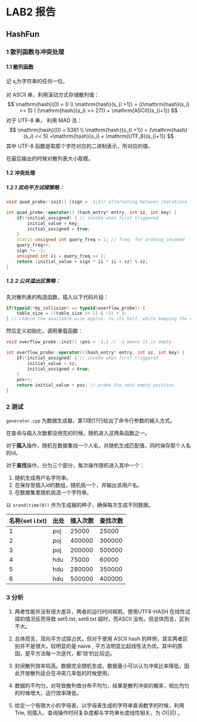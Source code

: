 # LAB2 报告

## HashFun

### 1 散列函数与冲突处理

#### 1.1 散列函数

记 $s_i$为字符串的任何一位。

对 ASCII 串，利用滚动方式存储散列值：
$$
\mathrm{hash}(0) = 0 \\
\mathrm{hash}(s_{i +1}) = ((\mathrm{hash}(s_i) << 5) | (\mathrm{hash}(s_i) >> 27)) + \mathrm{ASCII}(s_{i+1})
$$
对于 UTF-8 串， 利用  MAD 法：
$$
\mathrm{hash}(0) = 5381 \\
\mathrm{hash}(s_{i +1}) = (\mathrm{hash}(s_i) << 5) +\mathrm{hash}(s_i) + \mathrm{UTF_8}(s_{i+1})
$$
其中 UTF-8 函数是取那个字符对应的二进制表示，所对应的值。

在最后输出的时候对散列表大小取模。

#### 1.2 冲突处理

##### 1.2.1 双向平方试探策略：

```c++
void quad_probe::init() {sign = -1;}// alternating between iterations

int quad_probe::operator() (hash_entry* entry, int sz, int key) {
    if(!initial_assigned) { // invoke when first triggered
        initial_value = key;
        initial_assigned = true;
    }    
    static unsigned int query_freq = 1; // freq. for probing invoked
    query_freq++;
    sign *= -1;
    unsigned int ii = query_freq >> 1;
    return (initial_value + sign * ii * ii + sz) % sz;
}
```

##### 1.2.2 公共溢出区策略：

先对散列表的构造函数，插入以下代码片段：

```c++
if(typeid(*my_collision) == typeid(overflow_probe)) {
    table_size = ((table_size >> 1) & ~3) + 3;
} // reduce the available size approx. to its half, while keeping the 4n + 3 property
```

然后定义初始化，调用重载函数：

```c++
void overflow_probe::init() {pos = -1;} // -1 means it is empty

int overflow_probe::operator()(hash_entry* entry, int sz, int key) {
    if(!initial_assigned) { // invoke when first triggered
        initial_value = sz;
        initial_assigned = true;
    } 
    pos++;
    return initial_value + pos; // probe the next empty position
}
```

### 2 测试

```generator.cpp``` 为数据生成器，第13到17行给出了命令行参数的输入方式。

在查询与插入次数都没用完的时候，随机进入这两条函数之一。

对于**插入**操作，随机在数据集找一个人名，并随机生成匹配值，同时保存那个人名的id。

对于**查找**操作，分为三个部分，每次操作随机进入其中一个：

1. 随机生成用户名字符串。
2. 在保存曾插入id的数组，随机挑一个，并输出该用户名。
3. 在数据集里随机挑选一个字符串。

以 ```srand(time(0))``` 作为生成器的种子，确保每次生成不同数据。

| 名称(set i.txt) | 出处 | 插入次数 | 查找次数 |
| --------------- | ---- | -------- | -------- |
| 1               | poj | 25000 | 25000 |
| 2|poj|400000|300000|
|3|poj|200000|500000|
|4|hdu|75000|60000|
|5|hdu|280000|350000|
|6|hdu|500000|400000|

### 3 分析

1. 两者性能并没有很大差异，两者的运行时间相若。使用UTF8-HASH 在线性试探的情况反而导致 set5.txt, set6.txt 超时，而ASCII 没有。但总体而言，区别不大。

2. 总体而言，双向平方试探占优。但对于使用 ASCII hash 的样例，其实两者区别并不是很大。较明显的是 naive , 平方法明显比起线性法为优。其中的原因，是平方法每一次迭代，都’绕‘的比较远。

3.  封闭散列效率较高。数据完全随机生成，数据量小可以认为冲突比率降低，因此开放散列适合在冲突几率低的时候使用。
4.  数据的不均匀，对导致散列值分布不均匀，结果是散列冲突的概率，相比均匀的时候增大，运行效率降低。
5. 给定一个有限大小的字母表，以字母表生成的字符串查询数字的时候，利用 Trie, 则插入、查询操作时间复杂度都与字符串长度线性相关，为 $O(|S|)$ 。


